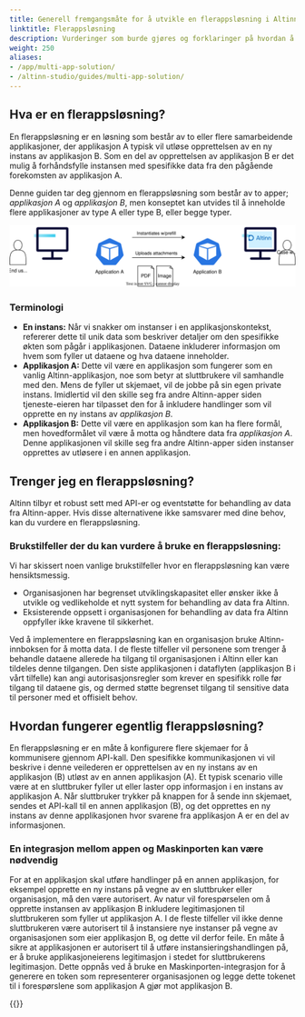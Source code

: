 ```yaml
---
title: Generell fremgangsmåte for å utvikle en flerappsløsning i Altinn
linktitle: Flerappsløsning
description: Vurderinger som burde gjøres og forklaringer på hvordan å gå frem når man utvikler en flerappsløsning
weight: 250
aliases:
- /app/multi-app-solution/
- /altinn-studio/guides/multi-app-solution/
---
```


## Hva er en flerappsløsning?

En flerappsløsning er en løsning som består av to eller flere
samarbeidende applikasjoner, der applikasjon A typisk vil utløse
opprettelsen av en ny
instans av applikasjon B. Som en del av
opprettelsen av applikasjon B er det mulig å
forhåndsfylle instansen med spesifikke data fra den pågående
forekomsten av applikasjon A.

Denne guiden tar deg gjennom en flerappsløsning som består av to
apper; _applikasjon A_ og _applikasjon B_,
men konseptet kan utvides til å inneholde flere applikasjoner av
type A eller type B, eller begge typer.

![Eksempelarkitektur for en flerapp-løsning](multi-app-architecture.drawio.svg)

### Terminologi

- **En instans:** Når vi snakker om instanser i en
  applikasjonskontekst, refererer dette til unik data som beskriver
  detaljer om den spesifikke økten som pågår i applikasjonen.
  Dataene inkluderer informasjon om hvem som fyller ut
  dataene og hva dataene inneholder.
- **Applikasjon A:** Dette vil være en applikasjon som fungerer som en vanlig
  Altinn-applikasjon, noe som betyr at
  sluttbrukere vil samhandle med den. Mens de fyller ut skjemaet, vil de
  jobbe på sin egen private instans. Imidlertid
  vil den skille seg fra andre Altinn-apper siden tjeneste-eieren
  har tilpasset den for å inkludere handlinger som
  vil opprette en ny instans av _applikasjon B_.
- **Applikasjon B:** Dette vil være en applikasjon som kan ha flere
  formål, men hovedformålet vil være
  å motta og håndtere data fra _applikasjon A_.
  Denne applikasjonen vil skille seg fra
  andre Altinn-apper siden instanser opprettes av
  utløsere i en annen applikasjon.

## Trenger jeg en flerappsløsning?

Altinn tilbyr et robust sett med API-er og eventstøtte for behandling av data fra Altinn-apper. Hvis disse
alternativene ikke
samsvarer med dine behov, kan du vurdere en flerappsløsning.

### Brukstilfeller der du kan vurdere å bruke en flerappsløsning:

Vi har skissert noen vanlige brukstilfeller hvor en flerappsløsning kan være hensiktsmessig.

- Organisasjonen har begrenset utviklingskapasitet eller ønsker ikke
  å utvikle og vedlikeholde et nytt system for behandling av data fra
  Altinn.
- Eksisterende oppsett i organisasjonen for behandling av data fra
  Altinn oppfyller ikke kravene til sikkerhet.

Ved å implementere en flerappsløsning kan en organisasjon bruke Altinn-innboksen for å motta data. I
de fleste tilfeller vil personene som trenger å behandle dataene allerede ha tilgang til organisasjonen i Altinn eller
kan
tildeles denne tilgangen. Den siste applikasjonen i dataflyten (applikasjon B i vårt tilfelle) kan angi
autorisasjonsregler
som krever en spesifikk rolle før tilgang til dataene gis, og dermed støtte begrenset tilgang til sensitive data til
personer med et offisielt behov.

## Hvordan fungerer egentlig flerappsløsning?

En flerappsløsning er en måte å konfigurere flere skjemaer for å kommunisere gjennom API-kall. Den spesifikke
kommunikasjonen
vi vil beskrive i denne veilederen er opprettelsen av en ny instans av en applikasjon (B) utløst av en annen
applikasjon
(A). Et typisk scenario ville være at en sluttbruker fyller ut eller laster opp informasjon i en instans av
applikasjon A. Når sluttbruker trykker
på knappen for å sende inn skjemaet, sendes et API-kall til en annen applikasjon (B), og det opprettes en ny instans
av denne applikasjonen hvor
svarene fra applikasjon A er en del av informasjonen.

### En integrasjon mellom appen og Maskinporten kan være nødvendig

For at en applikasjon skal utføre handlinger på en annen applikasjon, for eksempel opprette en ny instans på vegne av
en sluttbruker eller organisasjon, må den være autorisert.
Av natur vil forespørselen om å opprette instansen av applikasjon B inkludere legitimasjonen til sluttbrukeren
som fyller ut applikasjon A.
I de fleste tilfeller vil ikke denne sluttbrukeren være autorisert til å instansiere nye instanser på vegne av
organisasjonen som eier applikasjon B, og dette vil derfor feile.
En måte å sikre at applikasjonen er autorisert til å utføre instansieringshandlingen på, er å bruke
applikasjoneierens legitimasjon i stedet for sluttbrukerens legitimasjon.
Dette oppnås ved å bruke en Maskinporten-integrasjon for å generere en token som representerer organisasjonen
og legge dette tokenet til i forespørslene som applikasjon A gjør mot applikasjon B.

{{<children description="true" />}}
